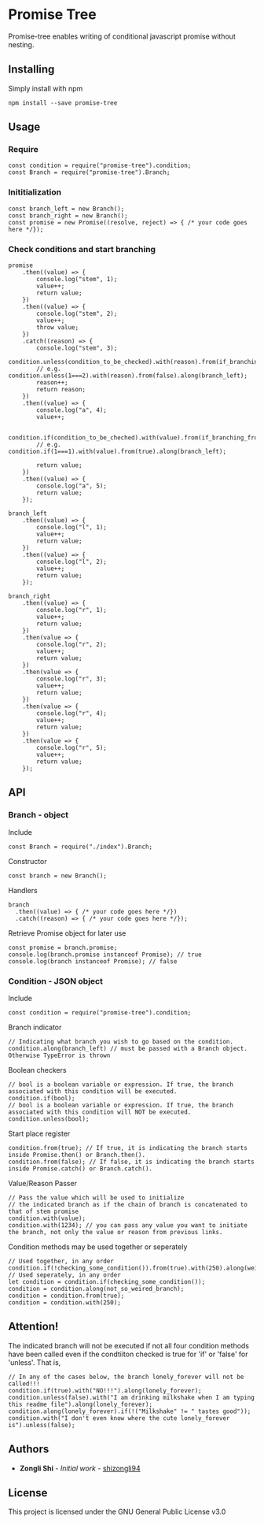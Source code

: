 # Promise Tree

Promise-tree enables writing of conditional javascript promise without nesting.

## Installing

Simply install with npm

```
npm install --save promise-tree
```

## Usage
### Require
```
const condition = require("promise-tree").condition;
const Branch = require("promise-tree").Branch;
```
### Inititialization
```
const branch_left = new Branch();
const branch_right = new Branch();
const promise = new Promise((resolve, reject) => { /* your code goes here */});
```
### Check conditions and start branching
```
promise
    .then((value) => {
        console.log("stem", 1);
        value++;
        return value;
    })
    .then((value) => {
        console.log("stem", 2);
        value++;
        throw value;
    })
    .catch((reason) => {
        console.log("stem", 3);
        condition.unless(condition_to_be_checked).with(reason).from(if_branching_from_then).along(branch_left);
        // e.g. condition.unless(1===2).with(reason).from(false).along(branch_left);
        reason++;
        return reason;
    })
    .then((value) => {
        console.log("a", 4);
        value++;
        
        condition.if(condition_to_be_cheched).with(value).from(if_branching_from_then).along(branch_right);
        // e.g. condition.if(1===1).with(value).from(true).along(branch_left);
        
        return value;
    })
    .then((value) => {
        console.log("a", 5);
        return value;
    });

branch_left
    .then((value) => {
        console.log("l", 1);
        value++;
        return value;
    })
    .then((value) => {
        console.log("l", 2);
        value++;
        return value;
    });

branch_right
    .then((value) => {
        console.log("r", 1);
        value++;
        return value;
    })
    .then(value => {
        console.log("r", 2);
        value++;
        return value;
    })
    .then(value => {
        console.log("r", 3);
        value++;
        return value;
    })
    .then(value => {
        console.log("r", 4);
        value++;
        return value;
    })
    .then(value => {
        console.log("r", 5);
        value++;
        return value;
    });
```

## API
### Branch - object
Include
```
const Branch = require("./index").Branch;
```
Constructor
```
const branch = new Branch();
```
Handlers
```
branch
  .then((value) => { /* your code goes here */})
  .catch((reason) => { /* your code goes here */});
```
Retrieve Promise object for later use
```
const promise = branch.promise;
console.log(branch.promise instanceof Promise); // true
console.log(branch instanceof Promise); // false
```
### Condition - JSON object
Include 
```
const condition = require("promise-tree").condition;
```
Branch indicator
```
// Indicating what branch you wish to go based on the condition.
condition.along(branch_left) // must be passed with a Branch object. Otherwise TypeError is thrown
```

Boolean checkers 
```
// bool is a boolean variable or expression. If true, the branch associated with this condition will be executed.
condition.if(bool); 
// bool is a boolean variable or expression. If true, the branch associated with this condition will NOT be executed.
condition.unless(bool);
```
Start place register
```
condition.from(true); // If true, it is indicating the branch starts inside Promise.then() or Branch.then().
condition.from(false); // If false, it is indicating the branch starts inside Promise.catch() or Branch.catch().
```
Value/Reason Passer
```
// Pass the value which will be used to initialize 
// the indicated branch as if the chain of branch is concatenated to that of stem promise
condition.with(value);  
condition.with(1234); // you can pass any value you want to initiate the branch, not only the value or reason from previous links.
```
Condition methods may be used together or seperately
```
// Used together, in any order
condition.if(!checking_some_condition()).from(true).with(250).along(weired_branch);
// Used seperately, in any order
let condition = condition.if(checking_some_condition());
condition = condition.along(not_so_weired_branch);
condition = condition.from(true);
condition = condition.with(250);
```
## Attention!
The indicated branch will not be executed if not all four condition methods have been called even if the condtiiton checked is true for 'if' or 'false' for 'unless'.
That is,
```
// In any of the cases below, the branch lonely_forever will not be called!!!
condition.if(true).with("NO!!!").along(lonely_forever);
condition.unless(false).with("I am drinking milkshake when I am typing this readme file").along(lonely_forever);
condition.along(lonely_forever).if(!("Milkshake" != " tastes good"));
condition.with("I don't even know where the cute lonely_forever is").unless(false);
```
## Authors

* **Zongli Shi** - *Initial work* - [shizongli94](https://github.com/shizongli94)

## License

This project is licensed under the GNU General Public License v3.0

